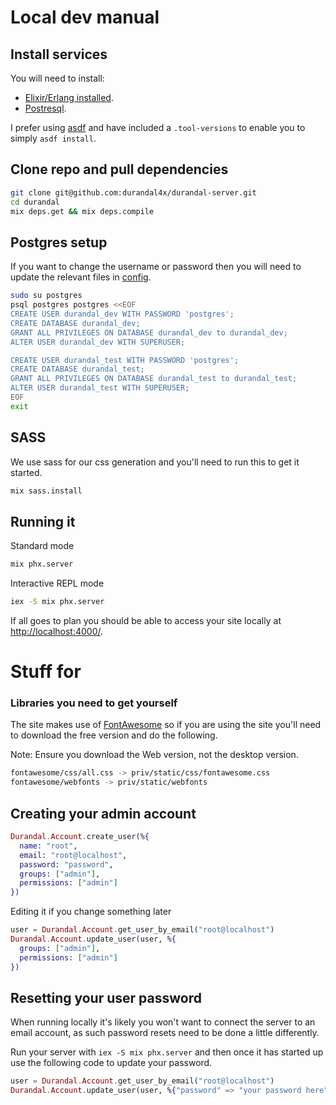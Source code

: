 # Local dev manual

## Install services
You will need to install:
- [Elixir/Erlang installed](https://elixir-lang.org/install.html).
- [Postresql](https://www.postgresql.org/download).

I prefer using [asdf](https://github.com/asdf-vm/asdf) and have included a `.tool-versions` to enable you to simply `asdf install`.

## Clone repo and pull dependencies
```bash
git clone git@github.com:durandal4x/durandal-server.git
cd durandal
mix deps.get && mix deps.compile
```

## Postgres setup
If you want to change the username or password then you will need to update the relevant files in [config](/config).
```bash
sudo su postgres
psql postgres postgres <<EOF
CREATE USER durandal_dev WITH PASSWORD 'postgres';
CREATE DATABASE durandal_dev;
GRANT ALL PRIVILEGES ON DATABASE durandal_dev to durandal_dev;
ALTER USER durandal_dev WITH SUPERUSER;

CREATE USER durandal_test WITH PASSWORD 'postgres';
CREATE DATABASE durandal_test;
GRANT ALL PRIVILEGES ON DATABASE durandal_test to durandal_test;
ALTER USER durandal_test WITH SUPERUSER;
EOF
exit
```

## SASS
We use sass for our css generation and you'll need to run this to get it started.
```bash
mix sass.install
```

## Running it
Standard mode
```bash
mix phx.server
```

Interactive REPL mode
```bash
iex -S mix phx.server
```

If all goes to plan you should be able to access your site locally at [http://localhost:4000/](http://localhost:4000/).

# Stuff for 
### Libraries you need to get yourself
The site makes use of [FontAwesome](https://fontawesome.com/) so if you are using the site you'll need to download the free version and do the following.

Note: Ensure you download the Web version, not the desktop version.
```bash
fontawesome/css/all.css -> priv/static/css/fontawesome.css
fontawesome/webfonts -> priv/static/webfonts
```

## Creating your admin account
```elixir
Durandal.Account.create_user(%{
  name: "root",
  email: "root@localhost",
  password: "password",
  groups: ["admin"], 
  permissions: ["admin"]
})
```

Editing it if you change something later
```elixir
user = Durandal.Account.get_user_by_email("root@localhost")
Durandal.Account.update_user(user, %{
  groups: ["admin"],
  permissions: ["admin"]
})
```

## Resetting your user password
When running locally it's likely you won't want to connect the server to an email account, as such password resets need to be done a little differently.

Run your server with `iex -S mix phx.server` and then once it has started up use the following code to update your password.

```elixir
user = Durandal.Account.get_user_by_email("root@localhost")
Durandal.Account.update_user(user, %{"password" => "your password here"})
```

